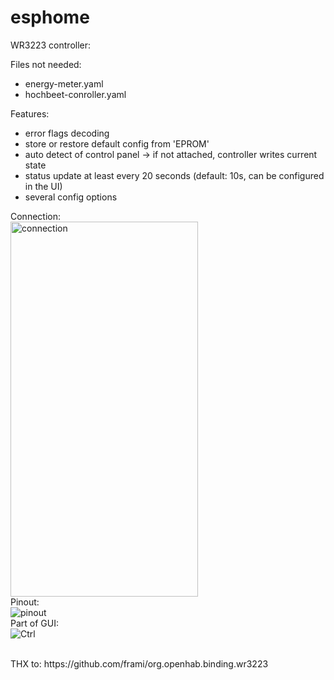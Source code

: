 # esphome

WR3223 controller:

Files not needed:
- energy-meter.yaml 
- hochbeet-conroller.yaml

Features:

- error flags decoding
- store or restore default config from 'EPROM'
- auto detect of control panel -> if not attached, controller writes current state
- status update at least every 20 seconds (default: 10s, can be configured in the UI)
- several config options

<p>
Connection: <br>
<img src="https://github.com/schmurgel-tg/esphome/blob/main/images/20230101_174032.jpg?raw=true" alt="connection" width="300" height="600" > <br>
Pinout: <br>
<img src="https://github.com/schmurgel-tg/esphome/blob/main/images/pinout.jpg?raw=true" alt="pinout" /> <br>
Part of GUI: <br>
<img src="https://github.com/schmurgel-tg/esphome/blob/main/images/ctrlPanel.jpg?raw=true" alt="Ctrl" /> <br>
<br>
</p>
THX to:
https://github.com/frami/org.openhab.binding.wr3223
